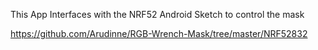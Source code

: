 This App Interfaces with the NRF52 Android Sketch to control the mask

https://github.com/Arudinne/RGB-Wrench-Mask/tree/master/NRF52832
